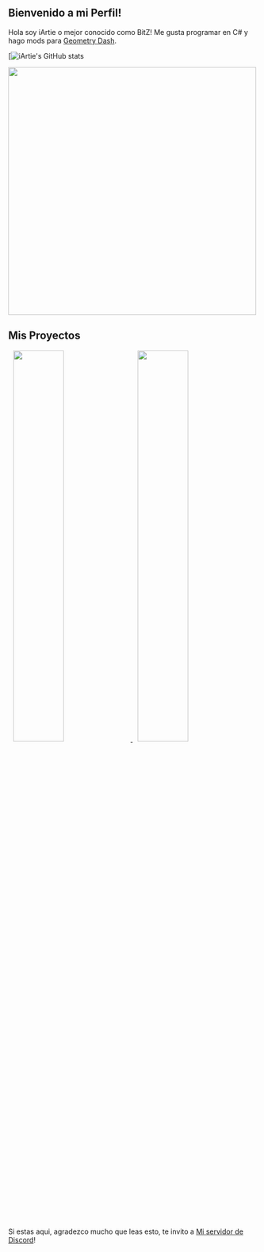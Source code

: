 ## Bienvenido a mi Perfil!

Hola soy iArtie o mejor conocido como BitZ! Me gusta programar en C# y hago mods para [Geometry Dash](https://store.steampowered.com/app/322170/Geometry_Dash/).

[![iArtie's GitHub stats](https://github-readme-stats-git-masterrstaa-rickstaa.vercel.app/api?username=iartie&&show_icons=true&theme=dark)

<img src="https://media.tenor.com/ZtuVwa_2f1oAAAAC/kobayashi-san-chi-no-maid-dragon-anime.gif" width="500"/>

## Mis Proyectos

<p float="center">
 
 <a href="https://github.com/iArtie/FreeGames">
 <img src="https://github-readme-stats-git-masterrstaa-rickstaa.vercel.app/api/pin?username=iartie&repo=FreeGames&title_color=fff&icon_color=f9f9f9&text_color=ffff&bg_color=30,e96443,904e95&border_color=904e95,e96443,30" hspace="10" width="45%"/>
  </a>
 
  <a href="https://github.com/iArtie/CustomProfiles">
  <img src="https://github-readme-stats-git-masterrstaa-rickstaa.vercel.app/api/pin?username=iartie&repo=CustomProfiles&title_color=383f40&icon_color=383f40&text_color=383f40&bg_color=ffffff,ffff,00f2ff&border_color=00ff15" hspace="10" width="45%"/>
  </a>
  
Si estas aqui, agradezco mucho que leas esto, te invito a [Mi servidor de Discord](https://discord.gg/k8WBF5Z9sW)!

